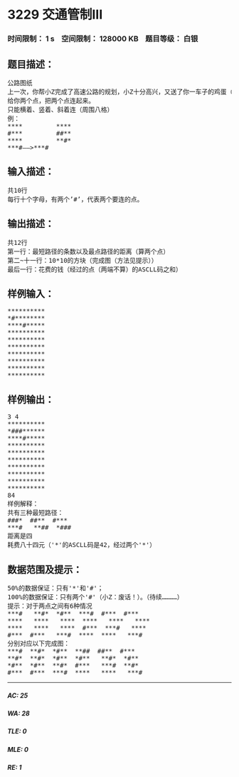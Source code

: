 # 3229 交通管制III   
### 时间限制： 1 s&nbsp;&nbsp;&nbsp;&nbsp;空间限制： 128000 KB&nbsp;&nbsp;&nbsp;&nbsp;题目等级： 白银  
## 题目描述：  

<pre>
公路图纸
上一次，你帮小Z完成了高速公路的规划，小Z十分高兴，又送了你一车子的鸡蛋（编者：一定又是你奶奶的养鸡场的蛋吧……小Z：不是，不只是一家，她开连锁店了。编者：-□-｜｜）。现在，他想看一看高速公路的样子，又请到了你。
给你两个点，把两个点连起来。
只能横着、竖着、斜着连（周围八格）
例：
****         ****
#***         ##**
****         **#*
***#——>***#
</pre>
  
  
## 输入描述：  

<pre>
共10行
每行十个字母，有两个’#’，代表两个要连的点。
</pre>
  
  
## 输出描述：  

<pre>
共12行
第一行：最短路径的条数以及最点路径的距离（算两个点）
第二~十一行：10*10的方块（完成图（方法见提示））
最后一行：花费的钱（经过的点（两端不算）的ASCLL码之和）
</pre>
  
  
## 样例输入：  

<pre>
**********  
*#********  
****#*****  
**********  
**********  
**********  
**********  
**********  
**********  
********** 
</pre>
  
  
## 样例输出：  

<pre>
3 4
**********  
*###******  
****#*****  
**********  
**********  
**********  
**********  
**********  
**********  
**********
84
样例解释：
共有三种最短路径：
###*  ##**  #***
***#   **##  *###
距离是四
耗费八十四元（'*'的ASCLL码是42，经过两个'*'）
</pre>
  
  
## 数据范围及提示：  

<pre>
50%的数据保证：只有'*'和'#'；
100%的数据保证：只有两个'#'（小Z：废话！）。（待续…………）
提示：对于两点之间有6种情况
***#   **#*  *#**  ***#  #***  #***  
****   ****   ****  ****   ****   ****  
****   ****   ****  #***  ***#   ****  
#***  #***   ***#  ****  ****   ***#  
分别对应以下完成图：  
***#  **#*  *#**  **##  ##**  #***  
**#*  **#*  *#**  *#**   **#*  *#**  
*#**  *#**  **#*  #***   ***#  **#*  
#***  #***  ***#  ****   ****   ***#
</pre>
  
  
***  

##### AC: 25  
##### WA: 28  
##### TLE: 0  
##### MLE: 0  
##### RE: 1  
